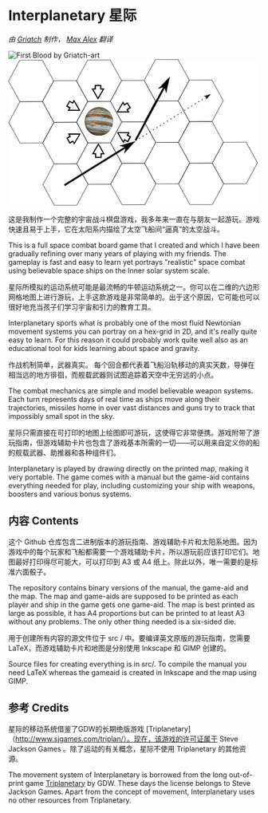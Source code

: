 Interplanetary 星际
==============
*由 [Griatch](https://github.com/Griatch) 制作， [Max Alex](https://github.com/zyf722) 翻译*

![First Blood by Griatch-art](http://th07.deviantart.net/fs71/PRE/i/2011/115/8/d/first_blood_by_griatch_art-d2dfz2b.jpg)
![Jupiter passage](src/img/passage.png) 


这是我制作一个完整的宇宙战斗棋盘游戏，我多年来一直在与朋友一起游玩。游戏快速且易于上手，它在太阳系内描绘了太空飞船间“逼真”的太空战斗。

This is a full space combat board game that I created and which I 
have been gradually refining over many years of playing with my friends. 
The gameplay is fast and easy to learn yet portrays "realistic" space combat using
believable space ships on the Inner solar system scale. 

星际所模拟的运动系统可能是最流畅的牛顿运动系统之一。你可以在二维的六边形网格地图上进行游玩，上手这款游戏是非常简单的。出于这个原因，它可能也可以很好地充当孩子们学习宇宙和引力的教育工具。

Interplanetary sports what is probably one of the most fluid Newtonian 
movement systems you can portray on a hex-grid in 2D, and it's really
quite easy to learn. For this reason it could probably work quite well 
also as an educational tool for kids learning about space and gravity. 

作战机制简单，武器真实。
每个回合都代表着飞船沿轨移动的真实天数，导弹在相当远的地方徘徊，而舰载武器则试图追踪着天空中无穷远的小点。

The combat mechanics are simple and model believable weapon systems. 
Each turn represents days of real time as ships move along their trajectories, 
missiles home in over vast distances and guns try to track that impossibly
small spot in the sky. 

星际只需直接在可打印的地图上绘图即可游玩，这使得它非常便携。游戏附带了游玩指南，但游戏辅助卡片也包含了游戏基本所需的一切——可以用来自定义你的船的舰载武器、助推器和各种组件们。

Interplanetary is played by drawing directly on the printed map, making it 
very portable. The game comes with a manual but the game-aid contains everything 
needed for play, including customizing your ship with weapons, boosters and various 
bonus systems.

## 内容 Contents
这个 Github 仓库包含二进制版本的游玩指南、游戏辅助卡片和太阳系地图。因为游戏中的每个玩家和飞船都需要一个游戏辅助卡片，所以游玩前应该打印它们。地图最好打印得尽可能大，可以打印到 A3 或 A4 纸上。除此以外，唯一需要的是标准六面骰子。

The repository contains binary versions of the manual, the game-aid and
the map. The map and game-aids are supposed to be printed as each player and ship in the game gets
one game-aid. The map is best printed as large as possible, it has A4 proportions 
but can be printed to at least A3 without any problems. The only other thing needed is a six-sided die. 

用于创建所有内容的源文件位于 src / 中。要编译英文原版的游玩指南，您需要 LaTeX，而游戏辅助卡片和地图是分别使用 Inkscape 和 GIMP 创建的。

Source files for creating everything is in src/. To compile the manual you need LaTeX whereas the gameaid is 
created in Inkscape and the map using GIMP. 


## 参考 Credits
星际的移动系统借鉴了GDW的长期绝版游戏 [Triplanetary]（http://www.sjgames.com/triplan/）。现在，该游戏的许可证属于 Steve Jackson Games 。除了运动的有关概念，星际不使用 Triplanetary 的其他资源。

The movement system of Interplanetary is borrowed from the long out-of-print game
[Triplanetary](http://www.sjgames.com/triplan/) by GDW. These days the license 
belongs to Steve Jackson Games. Apart from the concept of movement, Interplanetary
uses no other resources from Triplanetary.
